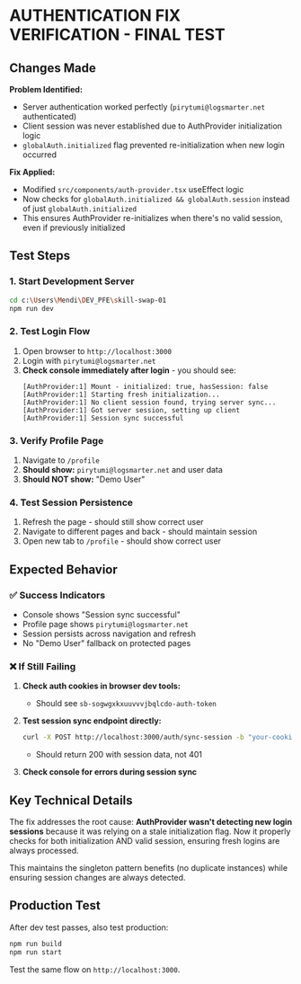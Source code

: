 # AUTHENTICATION FIX VERIFICATION - FINAL TEST

## Changes Made

**Problem Identified:**
- Server authentication worked perfectly (`pirytumi@logsmarter.net` authenticated)
- Client session was never established due to AuthProvider initialization logic
- `globalAuth.initialized` flag prevented re-initialization when new login occurred

**Fix Applied:**
- Modified `src/components/auth-provider.tsx` useEffect logic
- Now checks for `globalAuth.initialized && globalAuth.session` instead of just `globalAuth.initialized`
- This ensures AuthProvider re-initializes when there's no valid session, even if previously initialized

## Test Steps

### 1. Start Development Server
```bash
cd c:\Users\Mendi\DEV_PFE\skill-swap-01
npm run dev
```

### 2. Test Login Flow
1. Open browser to `http://localhost:3000`
2. Login with `pirytumi@logsmarter.net`
3. **Check console immediately after login** - you should see:
   ```
   [AuthProvider:1] Mount - initialized: true, hasSession: false
   [AuthProvider:1] Starting fresh initialization...
   [AuthProvider:1] No client session found, trying server sync...
   [AuthProvider:1] Got server session, setting up client
   [AuthProvider:1] Session sync successful
   ```

### 3. Verify Profile Page
1. Navigate to `/profile`
2. **Should show:** `pirytumi@logsmarter.net` and user data
3. **Should NOT show:** "Demo User"

### 4. Test Session Persistence
1. Refresh the page - should still show correct user
2. Navigate to different pages and back - should maintain session
3. Open new tab to `/profile` - should show correct user

## Expected Behavior

### ✅ Success Indicators
- Console shows "Session sync successful"
- Profile page shows `pirytumi@logsmarter.net`
- Session persists across navigation and refresh
- No "Demo User" fallback on protected pages

### ❌ If Still Failing
1. **Check auth cookies in browser dev tools:**
   - Should see `sb-sogwgxkxuuvvvjbqlcdo-auth-token`
   
2. **Test session sync endpoint directly:**
   ```bash
   curl -X POST http://localhost:3000/auth/sync-session -b "your-cookies-here"
   ```
   - Should return 200 with session data, not 401

3. **Check console for errors during session sync**

## Key Technical Details

The fix addresses the root cause: **AuthProvider wasn't detecting new login sessions** because it was relying on a stale initialization flag. Now it properly checks for both initialization AND valid session, ensuring fresh logins are always processed.

This maintains the singleton pattern benefits (no duplicate instances) while ensuring session changes are always detected.

## Production Test

After dev test passes, also test production:
```bash
npm run build
npm run start
```

Test the same flow on `http://localhost:3000`.
